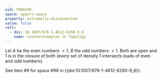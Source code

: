```yaml
---
uid: T000340
space: appert-space
property: extremally-disconnected
value: false
refs:
  - doi: 10.1007/978-1-4612-6290-9_6
    name: Counterexamples in Topology
---
```

Let $A$ be the even numbers $>1$, $B$ the odd numbers $>1$. Both are open and $1$ is in the closure of both (every set of density $1$ intersects loads of even and odd numbers).

See item #9 for space #98 in {{doi:10.1007/978-1-4612-6290-9_6}}.
